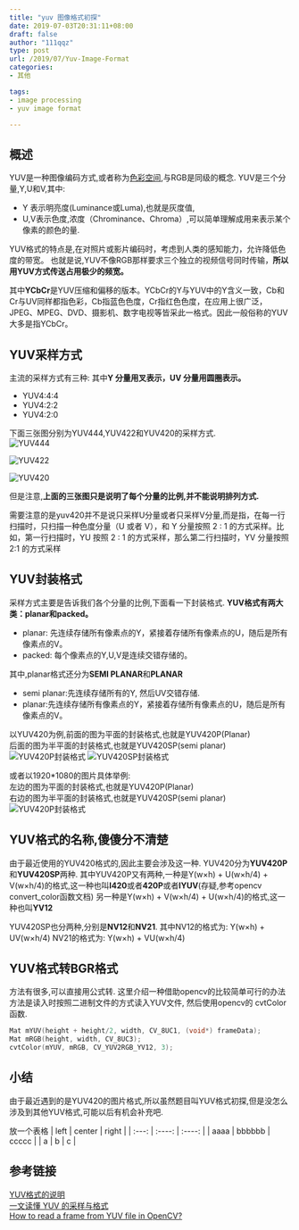 ```yaml
---
title: "yuv 图像格式初探"
date: 2019-07-03T20:31:11+08:00
draft: false
author: "111qqz"
type: post
url: /2019/07/Yuv-Image-Format
categories:
- 其他

tags:
- image processing
- yuv image format

---
```


## 概述
YUV是一种图像编码方式,或者称为[色彩空间](https://zh.wikipedia.org/wiki/%E8%89%B2%E5%BD%A9%E7%A9%BA%E9%96%93),与RGB是同级的概念.
YUV是三个分量,Y,U和V,其中:
- Y 表示明亮度(Luminance或Luma),也就是灰度值,
- U,V表示色度,浓度（Chrominance、Chroma）,可以简单理解成用来表示某个像素的颜色的量.

YUV格式的特点是,在对照片或影片编码时，考虑到人类的感知能力，允许降低色度的带宽。
也就是说,YUV不像RGB那样要求三个独立的视频信号同时传输，**所以用YUV方式传送占用极少的频宽。**

其中**YCbCr**是YUV压缩和偏移的版本。YCbCr的Y与YUV中的Y含义一致，Cb和Cr与UV同样都指色彩，Cb指蓝色色度，Cr指红色色度，在应用上很广泛，JPEG、MPEG、DVD、摄影机、数字电视等皆采此一格式。因此一般俗称的YUV大多是指YCbCr。

## YUV采样方式
主流的采样方式有三种:
其中**Y 分量用叉表示，UV 分量用圆圈表示。**

- YUV4:4:4
- YUV4:2:2
- YUV4:2:0


下面三张图分别为YUV444,YUV422和YUV420的采样方式. <br>
![YUV444](https://i-msdn.sec.s-msft.com/dynimg/IC130499.gif) 

![YUV422](https://i-msdn.sec.s-msft.com/dynimg/IC84769.gif)

![YUV420](https://i-msdn.sec.s-msft.com/dynimg/IC173152.gif)

但是注意,**上面的三张图只是说明了每个分量的比例,并不能说明排列方式.**

需要注意的是yuv420并不是说只采样U分量或者只采样V分量,而是指，在每一行扫描时，只扫描一种色度分量（U 或者 V），和 Y 分量按照 2 : 1 的方式采样。比如，第一行扫描时，YU 按照 2 : 1 的方式采样，那么第二行扫描时，YV 分量按照 2:1 的方式采样


## YUV封装格式
采样方式主要是告诉我们各个分量的比例,下面看一下封装格式.
**YUV格式有两大类：planar和packed。**
- planar: 先连续存储所有像素点的Y，紧接着存储所有像素点的U，随后是所有像素点的V。
- packed: 每个像素点的Y,U,V是连续交错存储的。

其中,planar格式还分为**SEMI PLANAR**和**PLANAR**
- semi planar:先连续存储所有的Y, 然后UV交错存储.
- planar:先连续存储所有像素点的Y，紧接着存储所有像素点的U，随后是所有像素点的V。

以YUV420为例,前面的图为平面的封装格式,也就是YUV420P(Planar) <br>
后面的图为半平面的封装格式,也就是YUV420SP(semi planar) <br>
![YUV420P封装格式](https://blog.sunzhihao.com/YUV%E6%A0%BC%E5%BC%8F%E7%9A%84%E8%AF%B4%E6%98%8E/3.png)
![YUV420SP封装格式](https://blog.sunzhihao.com/YUV%E6%A0%BC%E5%BC%8F%E7%9A%84%E8%AF%B4%E6%98%8E/4.png)

或者以1920*1080的图片具体举例:<br>
左边的图为平面的封装格式,也就是YUV420P(Planar) <br>
右边的图为半平面的封装格式,也就是YUV420SP(semi planar) <br>
![YUV420P封装格式](https://blog.sunzhihao.com/YUV%E6%A0%BC%E5%BC%8F%E7%9A%84%E8%AF%B4%E6%98%8E/1.png)



## YUV格式的名称,傻傻分不清楚
由于最近使用的YUV420格式的,因此主要会涉及这一种.
YUV420分为**YUV420P**和**YUV420SP**两种.
其中YUV420P又有两种,一种是Y(w×h) + U(w×h/4) + V(w×h/4)的格式,这一种也叫**I420**或者**420P**或者**IYUV**(存疑,参考opencv convert_color函数文档)
另一种是Y(w×h) + V(w×h/4) + U(w×h/4)的格式,这一种也叫**YV12**

YUV420SP也分两种,分别是**NV12**和**NV21**.
其中NV12的格式为: Y(w×h) + UV(w×h/4)
NV21的格式为: Y(w×h) + VU(w×h/4)


## YUV格式转BGR格式
方法有很多,可以直接用公式转.
这里介绍一种借助opencv的比较简单可行的办法
方法是读入时按照二进制文件的方式读入YUV文件,
然后使用opencv的 cvtColor 函数.
```c++
Mat mYUV(height + height/2, width, CV_8UC1, (void*) frameData);
Mat mRGB(height, width, CV_8UC3);
cvtColor(mYUV, mRGB, CV_YUV2RGB_YV12, 3);
```

## 小结

由于最近遇到的是YUV420的图片格式,所以虽然题目叫YUV格式初探,但是没怎么涉及到其他YUV格式,可能以后有机会补充吧.

放一个表格
| left | center  | right |
| :---: | :----: | :----: |
| aaaa | bbbbbb  | ccccc |
| a    | b       | c     |



## 参考链接
[YUV格式的说明](https://blog.sunzhihao.com/YUV%E6%A0%BC%E5%BC%8F%E7%9A%84%E8%AF%B4%E6%98%8E/) <br>
[一文读懂 YUV 的采样与格式](https://glumes.com/post/ffmpeg/understand-yuv-format/) <br>
[How to read a frame from YUV file in OpenCV?](https://stackoverflow.com/questions/2231518/how-to-read-a-frame-from-yuv-file-in-opencv/30539306#30539306)






